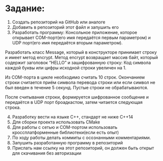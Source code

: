 
# Задание:

1) Создать репозиторий на GitHub или аналоге
2) Добавить в репозиторий этот файл и запушить его
3) Разработать программу:
   Консольное приложение, которое открывает COM-порт(его имя передаётся первым параметром)
   и UDP порт(его имя передаётся вторым параметром).

Разработать класс Message, который в конструкторе принимает строку и имеет метод encrypt.
Метод encrypt возвращает массив байт, который содержит заголовок “HELLO” и зашифрованную строку:
Код символа каждой буквы или цифры исходной строки увеличен на 1.

Из COM-порта в цикле необходимо считать 10 строк.
Окончанием строки считается приём символа перевода строки или если символ не был введен в течение 5 секунд.
Пустые строки не обрабатываются.

После считывания строки, формируется шифрованное сообщение и передаётся в UDP порт броадкастом, затем читается следующая строка.

4) Разработку вести на языке С++, стандарт не ниже С++14
5) Для сборки проекта использовать CMake
6) Для работы с сетью и СОM-портом использовать кроссплатформенные библиотеки(если есть опыт)
7) По ходу работы делать коммиты с осознанными комментариями.
8) Запушить разработанную программу в репозиторий
9) Прислать нам ссылку на этот репозиторий, он должен быть открыт для скачивания без авторизации
